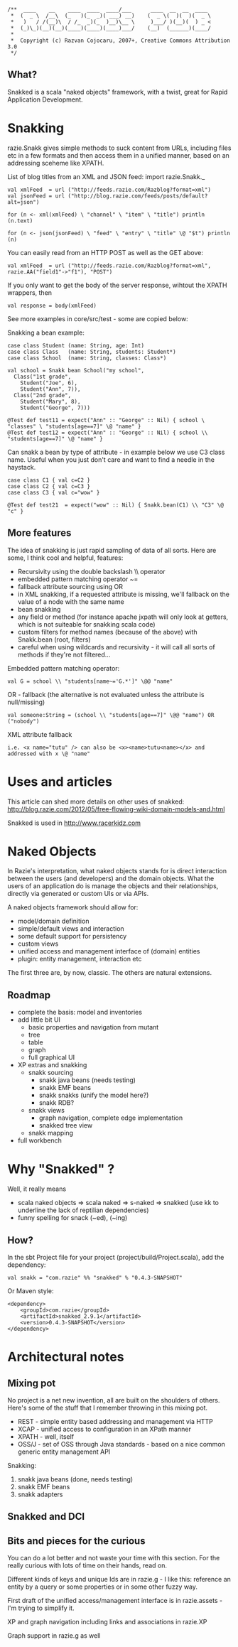     /**  ____    __    ____  ____  ____/___      ____  __  __  ____
     *  (  _ \  /__\  (_   )(_  _)( ___) __)    (  _ \(  )(  )(  _ \
     *   )   / /(__)\  / /_  _)(_  )__)\__ \     )___/ )(__)(  ) _ <
     *  (_)\_)(__)(__)(____)(____)(____)___/    (__)  (______)(____/
     *                      
     *  Copyright (c) Razvan Cojocaru, 2007+, Creative Commons Attribution 3.0
     */

What?
-------

Snakked is a scala "naked objects" framework, with a twist, great for Rapid Application Development.


Snakking
========

razie.Snakk gives simple methods to suck content from URLs, including files etc in a few formats and then access them in a unified manner, based on an addressing sceheme like XPATH.

List of blog titles from an XML and JSON feed:
    import razie.Snakk._

    val xmlFeed  = url ("http://feeds.razie.com/Razblog?format=xml")
    val jsonFeed = url ("http://blog.razie.com/feeds/posts/default?alt=json")

    for (n <- xml(xmlFeed) \ "channel" \ "item" \ "title") println (n.text)

    for (n <- json(jsonFeed) \ "feed" \ "entry" \ "title" \@ "$t") println (n)

You can easily read from an HTTP POST as well as the GET above:

    val xmlFeed  = url ("http://feeds.razie.com/Razblog?format=xml", razie.AA("field1"->"f1"), "POST")

If you only want to get the body of the server response, wihtout the XPATH wrappers, then

    val response = body(xmlFeed)

See more examples in core/src/test - some are copied below:

Snakking a bean example:

    case class Student (name: String, age: Int)
    case class Class   (name: String, students: Student*)
    case class School  (name: String, classes: Class*)

    val school = Snakk bean School("my school",
      Class("1st grade",
        Student("Joe", 6),
        Student("Ann", 7)),
      Class("2nd grade",
        Student("Mary", 8),
        Student("George", 7)))

    @Test def test11 = expect("Ann" :: "George" :: Nil) { school \ "classes" \ "students[age==7]" \@ "name" }
    @Test def test12 = expect("Ann" :: "George" :: Nil) { school \\ "students[age==7]" \@ "name" }


Can snakk a bean by type of attribute - in example below we use C3 class name. Useful when you just don't care and want to find a needle in the haystack.

    case class C1 { val c=C2 }
    case class C2 { val c=C3 }
    case class C3 { val c="wow" }
  
    @Test def test21  = expect("wow" :: Nil) { Snakk.bean(C1) \\ "C3" \@ "c" }


More features
-------------

The idea of snakking is just rapid sampling of data of all sorts. Here are some, I think cool and helpful, features:

 - Recursivity using the double backslash \\\\ operator
 - embedded pattern matching operator ~=
 - fallback attribute sourcing using OR
 - in XML snakking, if a requested attribute is missing, we'll fallback on the value of a node with the same name
 - bean snakking 
  - any field or method (for instance apache jxpath will only look at getters, which is not suiteable for snakking scala code)
  - custom filters for method names (because of the above) with Snakk.bean (root, filters)
  - careful when using wildcards and recursivity - it will call all sorts of methods if they're not filtered...


Embedded pattern matching operator: 

    val G = school \\ "students[name~='G.*']" \@@ "name"

OR - fallback (the alternative is not evaluated unless the attribute is null/missing)

    val someone:String = (school \\ "students[age==7]" \@@ "name") OR ("nobody")

XML attribute fallback

    i.e. <x name="tutu" /> can also be <x><name>tutu<name></x> and addressed with x \@ "name"


Uses and articles
==============

This article can shed more details on other uses of snakked: http://blog.razie.com/2012/05/free-flowing-wiki-domain-models-and.html

Snakked is used in http://www.racerkidz.com


Naked Objects
==============

In Razie's interpretation, what naked objects stands for is direct interaction between the users (and developers) and the domain objects. What the users of an application do is manage the objects and their relationships, directly via generated or custom UIs or via APIs.

A naked objects framework should allow for:

 - model/domain definition
 - simple/default views and interaction
 - some default support for persistency
 - custom views
 - unified access and management interface of (domain) entities
 - plugin: entity management, interaction etc

The first three are, by now, classic. The others are natural extensions.


Roadmap
-------

 - complete the basis: model and inventories
 - add little bit UI
   - basic properties and navigation from mutant
   - tree
   - table
   - graph
   - full graphical UI
 - XP extras and snakking
   - snakk sourcing
      - snakk java beans (needs testing)
      - snakk EMF beans
      - snakk snakks (unify the model here?)
      - snakk RDB?
   - snakk views
      - graph navigation, complete edge implementation
      - snakked tree view
   - snakk mapping
 - full workbench


Why "Snakked" ?
===============

Well, it really means

 - scala naked objects => scala naked => s-naked => snakked (use kk to underline the lack of reptilian dependencies)
 - funny spelling for snack (~ed), (~ing)


How?
----

In the sbt Project file for your project (project/build/Project.scala), add the dependency: 

    val snakk = "com.razie" %% "snakked" % "0.4.3-SNAPSHOT"

Or Maven style:

    <dependency>
        <groupId>com.razie</groupId>
        <artifactId>snakked_2.9.1</artifactId>
        <version>0.4.3-SNAPSHOT</version>
    </dependency>




Architectural notes
===================


Mixing pot
----------

No project is a net new invention, all are built on the shoulders of others. Here's some of the stuff that I remember throwing in this mixing pot.

 * REST  - simple entity based addressing and management via HTTP
 * XCAP  - unified access to configuration in an XPath manner
 * XPATH - well, itself
 * OSS/J - set of OSS through Java standards - based on a nice common generic entity management API


Snakking:

1. snakk java beans (done, needs testing)
2. snakk EMF beans
3. snakk adapters


Snakked and DCI
-----------------


Bits and pieces for the curious
-------------------------------

You can do a lot better and not waste your time with this section. For the really curious with lots of time on their hands, read on.

Different kinds of keys and unique Ids are in razie.g - I like this: reference an entity by a query or some properties or in some other fuzzy way.

First draft of the unified access/management interface is in razie.assets - I'm trying to simplify it.

XP and graph navigation including links and associations in razie.XP

Graph support in razie.g as well


